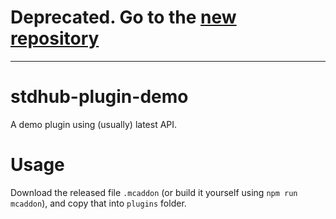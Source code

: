 # Deprecated. Go to the [new repository](https://github.com/bedrock-stdhub-plugins/demo)

---

# stdhub-plugin-demo

A demo plugin using (usually) latest API.

# Usage

Download the released file `.mcaddon` (or build it yourself using `npm run mcaddon`), and copy that into `plugins` folder.